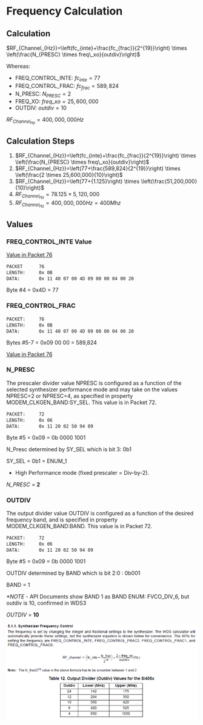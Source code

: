 # Frequency Calculation

## Calculation

$RF_{Channel_{Hz}}=\left(fc_{inte}+\frac{fc_{frac}}{2^{19}}\right) \times \left(\frac{N_{PRESC} \times freq\_xo}{outdiv}\right)$

Whereas:
- FREQ_CONTROL_INTE: $fc_{inte} = 77$
- FREQ_CONTROL_FRAC: $fc_{frac} = 589,824$
- N_PRESC: $N_{PRESC} = 2$
- FREQ_XO: $freq\_xo = 25,600,000$
- OUTDIV: $outdiv = 10$

$RF_{Channel_{Hz}}=400,000,000 Hz$

## Calculation Steps

1) $RF_{Channel_{Hz}}=\left(fc_{inte}+\frac{fc_{frac}}{2^{19}}\right) \times \left(\frac{N_{PRESC} \times freq\_xo}{outdiv}\right)$
2) $RF_{Channel_{Hz}}=\left(77+\frac{589,824}{2^{19}}\right) \times \left(\frac{2 \times 25,600,000}{10}\right)$
3) $RF_{Channel_{Hz}}=\left(77+{1.125}\right) \times \left(\frac{51,200,000}{10}\right)$
4) $RF_{Channel_{Hz}}=78.125 \times 5,120,000$
5) $RF_{Channel_{Hz}}=400,000,000 Hz = 400Mhz$


## Values
### FREQ_CONTROL_INTE Value


[Value in Packet 76](../pkts/pkt76.md#property-00---freq_control_inte)

```
PACKET      76
LENGTH:     0x 0B
DATA:       0x 11 40 07 00 4D 09 00 00 04 00 20
```

Byte #4 = 0x4D = 77

### FREQ_CONTROL_FRAC

```
PACKET:     76
LENGTH:     0x 0B
DATA:       0x 11 40 07 00 4D 09 00 00 04 00 20
```

Bytes #5-7 = 0x09 00 00 = 589,824

[Value in Packet 76](../pkts/pkt76.md#property-0103---freq_control_frac)

### N_PRESC

The prescaler divider value NPRESC is configured as a function of the selected synthesizer performance mode and may take on the values NPRESC=2 or NPRESC=4, as specified in property MODEM_CLKGEN_BAND:SY_SEL. This value is in Packet 72.

```
PACKET:     72
LENGTH:     0x 06
DATA:       0x 11 20 02 50 94 09
```
Byte #5 = 0x09 = 0b 0000 1001

N_Presc determined by SY_SEL which is bit 3: 0b1

SY_SEL = 0b1 = ENUM_1
- High Performance mode (fixed prescaler = Div-by-2).

*N_PRESC* = **2**

### OUTDIV

The output divider value OUTDIV is configured as a function of the desired frequency band, and is specified in property MODEM_CLKGEN_BAND:BAND. This value is in Packet 72.

```
PACKET:     72
LENGTH:     0x 06
DATA:       0x 11 20 02 50 94 09
```
Byte #5 = 0x09 = 0b 0000 1001

OUTDIV determined by BAND which is bit 2:0 : 0b001

BAND = 1

*\*NOTE* - API Documents show BAND 1 as BAND ENUM: FVCO_DIV_6, but outdiv is 10, confirmed in WDS3

*OUTDIV* = **10**

![outdiv](../imgs/outdiv.png)